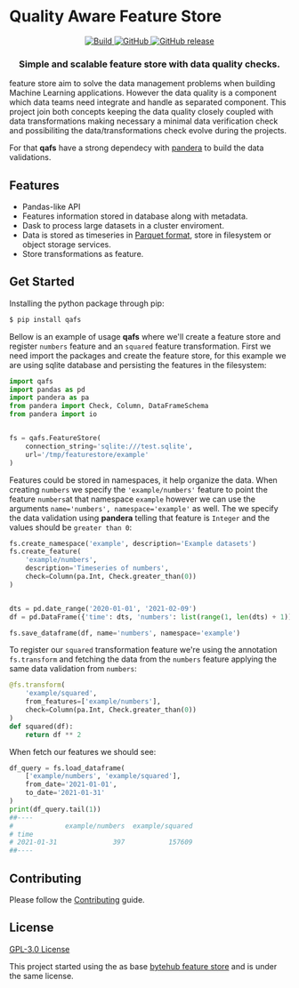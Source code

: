 # Quality Aware Feature Store

<p align="center">
    <a href="https://github.com/rodrigobaron/qafs/actions/workflows/build.yaml">
        <img alt="Build" src="https://github.com/rodrigobaron/qafs/actions/workflows/build.yaml/badge.svg">
    </a>
    <a href="https://github.com/rodrigobaron/qafs/blob/main/LICENSE">
        <img alt="GitHub" src="https://img.shields.io/github/license/rodrigobaron/qafs.svg?color=blue">
    </a>
    <a href="https://github.com/rodrigobaron/qafs/releases">
        <img alt="GitHub release" src="https://img.shields.io/github/release/rodrigobaron/qafs.svg">
    </a>
</p>

<h3 align="center">
    Simple and scalable feature store with data quality checks.
</h3>

feature store aim to solve the data management problems when building Machine Learning applications. However the data quality is a component which data teams need integrate and handle as separated component. This project join both concepts keeping the data quality closely coupled with data transformations making necessary a minimal data verification check and possibiliting the data/transformations check evolve during the projects.

For that **qafs** have a strong dependecy with [pandera](https://pandera.readthedocs.io/) to build the data validations.


## Features

* Pandas-like API
* Features information stored in database along with metadata.
* Dask to process large datasets in a cluster enviroment.
* Data is stored as timeseries in [Parquet format](https://parquet.apache.org/), store in filesystem or object storage services.
* Store transformations as feature.


## Get Started

Installing the python package through pip:  

```bash
$ pip install qafs
```

Bellow is an example of usage **qafs** where we'll create a feature store and register `numbers` feature and an `squared` feature transformation. First we need import the packages and create the feature store, for this example we are using sqlite database and persisting the features in the filesystem:  

```python
import qafs
import pandas as pd
import pandera as pa
from pandera import Check, Column, DataFrameSchema
from pandera import io


fs = qafs.FeatureStore(
    connection_string='sqlite:///test.sqlite',
    url='/tmp/featurestore/example'
)
```

Features could be stored in namespaces, it help organize the data. When creating `numbers` we specify the `'example/numbers'` feature to point the feature `numbers`at that namespace `example` however we can use the arguments `name='numbers', namespace='example'` as well. The we specify the data validation using **pandera** telling that feature is `Integer` and the values should be `greater than 0`:

```python
fs.create_namespace('example', description='Example datasets')
fs.create_feature(
    'example/numbers',
    description='Timeseries of numbers',
    check=Column(pa.Int, Check.greater_than(0))
)


dts = pd.date_range('2020-01-01', '2021-02-09')
df = pd.DataFrame({'time': dts, 'numbers': list(range(1, len(dts) + 1))})

fs.save_dataframe(df, name='numbers', namespace='example')

```

To register our `squared` transformation feature we're using the annotation `fs.transform` and fetching the data from the `numbers` feature applying the same data validation from `numbers`:
```python
@fs.transform(
    'example/squared',
    from_features=['example/numbers'],
    check=Column(pa.Int, Check.greater_than(0))
)
def squared(df):
    return df ** 2

```

When fetch our features we should see:
```python
df_query = fs.load_dataframe(
    ['example/numbers', 'example/squared'], 
    from_date='2021-01-01',
    to_date='2021-01-31'
)
print(df_query.tail(1))
##----
#             example/numbers  example/squared
# time                                        
# 2021-01-31              397           157609
##----
```

## Contributing

Please follow the [Contributing](CONTRIBUTING.md) guide.

## License

[GPL-3.0 License](LICENSE)  

This project started using the as base [bytehub feature store](https://github.com/bytehub-ai/bytehub) and is under the same license.